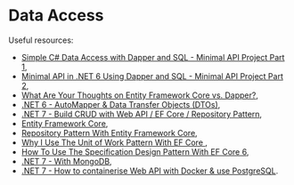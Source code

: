 # Data Access

Useful resources:

- [Simple C# Data Access with Dapper and SQL - Minimal API Project Part 1](https://youtu.be/dwMFg6uxQ0I),
- [Minimal API in .NET 6 Using Dapper and SQL - Minimal API Project Part 2](https://youtu.be/5tYSO5mAjXs),
- [What Are Your Thoughts on Entity Framework Core vs. Dapper?](https://youtu.be/7ZcbHFmgVAI),
- [.NET 6 - AutoMapper & Data Transfer Objects (DTOs)](https://youtu.be/Wm7hN0S-AdU),
- [.NET 7 - Build CRUD with Web API / EF Core / Repository Pattern](https://youtu.be/nIOqO5N2_ss),
- [Entity Framework Core](https://youtube.com/playlist?list=PLYpjLpq5ZDGtE9kCEhIiK2C9tMZaTdNcN),
- [Repository Pattern With Entity Framework Core](https://youtu.be/h4KIngWVpfU),
- [Why I Use The Unit of Work Pattern With EF Core ](https://youtu.be/vN_j1Bs0ALU),
- [How To Use The Specification Design Pattern With EF Core 6](https://youtu.be/rdY5ElleWKY),
- [.NET 7 - With MongoDB](https://youtu.be/7NN6xR_Pfx4),
- [.NET 7 - How to containerise Web API with Docker & use PostgreSQL](https://youtu.be/9ZEbJT36-Uk).
